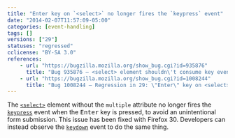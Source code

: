 ```yaml
---
title: "Enter key on `<select>` no longer fires the `keypress` event"
date: "2014-02-07T11:57:09-05:00"
categories: [event-handling]
tags: []
versions: ["29"]
statuses: "regressed"
cclicense: "BY-SA 3.0"
references:
    - url: "https://bugzilla.mozilla.org/show_bug.cgi?id=935876"
      title: "Bug 935876 – <select> element shouldn\'t consume key events which don\'t cause any default action"
    - url: "https://bugzilla.mozilla.org/show_bug.cgi?id=1008244"
      title: "Bug 1008244 – Regression in 29: \"Enter\" key on <select> element no longer fires a keypress event"
---
```

The [`<select>`](https://developer.mozilla.org/en-US/docs/Web/HTML/Element/select) element without the `multiple` attribute no longer fires the [`keypress`](https://developer.mozilla.org/en-US/docs/Web/Reference/Events/keypress) event when the <kbd>Enter</kbd> key is pressed, to avoid an unintentional form submission. This issue has been fixed with Firefox 30. Developers can instead observe the [`keydown`](https://developer.mozilla.org/en-US/docs/Web/Reference/Events/keydown) event to do the same thing.
